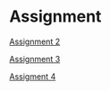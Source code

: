 # Assignment

[Assignment 2](https://github.com/jipswartjes/Assignment/blob/master/assignment2%20(1)%20(1).ipynb)

[Assignment 3](https://github.com/jipswartjes/Assignment/blob/master/assignment3.ipynb)

[Assigment 4](https://github.com/jipswartjes/Assignment/blob/master/assignment4.ipynb)

